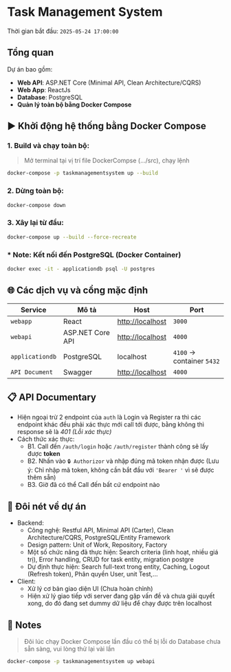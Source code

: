 # Task Management System

Thời gian bắt đầu: `2025-05-24 17:00:00`

## Tổng quan

Dự án bao gồm:
- **Web API**: ASP.NET Core (Minimal API, Clean Architecture/CQRS)
- **Web App**: ReactJs
- **Database**: PostgreSQL
- **Quản lý toàn bộ bằng Docker Compose**

## ▶️ Khởi động hệ thống bằng Docker Compose

### 1. Build và chạy toàn bộ:

> Mở terminal tại vị trí file DockerCompse (.../src), chạy lệnh
```bash
docker-compose -p taskmanagementsystem up --build
```

### 2. Dừng toàn bộ:

```bash
docker-compose down
```

### 3. Xây lại từ đầu:

```bash
docker-compose up --build --force-recreate
```

### * Note: Kết nối đến PostgreSQL (Docker Container)

```bash
docker exec -it - applicationdb psql -U postgres
```

## 🌐 Các dịch vụ và cổng mặc định

| Service         | Mô tả             | Host                                                          | Port                      |
| --------------- | ----------------- | ------------------------------------------------------------- | ------------------------- |
| `webapp`        | React             | [http://localhost](http://localhost:3000)                     | `3000`                    |
| `webapi`        | ASP.NET Core API  | [http://localhost](http://localhost:4000)                     | `4000`                    |
| `applicationdb` | PostgreSQL        | localhost                                                     | `4100` → container `5432` |
| `API Document`  | Swagger           | [http://localhost](http://localhost:4000/swagger/index.html)  | `4000`                    |

## 📋 API Documentary

- Hiện ngoại trừ 2 endpoint của `auth` là Login và Register ra thì các endpoint khác đều phải xác thực mới call tới được, bằng không thì response sẽ là *401 (Lỗi xác thực)*
- Cách thức xác thực:
  + B1. Call đến `/auth/login` hoặc `/auth/register` thành công sẽ lấy được **token**
  + B2. Nhấn vào `🔒 Authorizor` và nhập đúng mã token nhận được (Lưu ý: Chỉ nhập mã token, không cần bắt đầu với `'Bearer '` vì sẽ được thêm sẵn)
  + B3. Giờ đã có thể Call đến bất cứ endpoint nào

## 🔎 Đôi nét về dự án

- Backend:
    + Công nghệ: Restful API, Minimal API (Carter), Clean Architecture/CQRS, PostgreSQL/Entity Framework
    + Design pattern: Unit of Work, Repository, Factory
    + Một số chức năng đã thực hiện: Search criteria (linh hoạt, nhiều giá trị), Error handling, CRUD for task entity, migration postgre
    + Dự định thực hiện: Search full-text trong entity, Caching, Logout (Refresh token), Phân quyền User, unit Test,...
- Client:
    + Xử lý cơ bản giao diện UI (Chưa hoàn chỉnh)
    + Hiện xử lý giao tiếp với server đang gặp vấn đề và chưa giải quyết xong, do đó đang set dummy dữ liệu để chạy được trên localhost
  
## 📝 Notes

> Đôi lúc chạy Docker Compose lần đầu có thể bị lỗi do Database chưa sẵn sàng, vui lòng thử lại vài lần

```bash
docker-compose -p taskmanagementsystem up webapi
```
